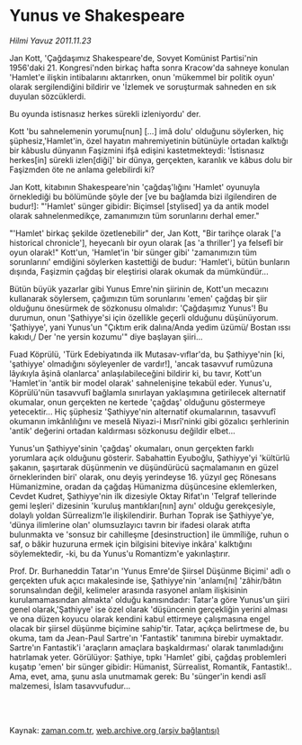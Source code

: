 # Yunus ve  Shakespeare

*Hilmi Yavuz 2011.11.23*

<td class="columnist-detail">
<p>Jan Kott, 'Çağdaşımız Shakespeare'de, Sovyet Komünist Partisi'nin 1956'daki 21. Kongresi'nden birkaç hafta sonra Kracow'da sahneye konulan 'Hamlet'e ilişkin intibalarını aktarırken, onun 'mükemmel bir politik oyun' olarak sergilendiğini bildirir ve 'İzlemek ve soruşturmak sahneden en sık duyulan sözcüklerdi.</p>
<p>
<div id="haberMetinDiv">
<p> Bu oyunda istisnasız herkes sürekli izleniyordu' der.
<p> Kott 'bu sahnelemenin yorumu[nun] [...] imâ dolu' olduğunu söylerken, hiç şüphesiz,'Hamlet'in, özel hayatın mahremiyetinin bütünüyle ortadan kalktığı bir kâbuslu dünyanın Faşizmini ifşâ edişini kastetmekteydi: 'İstisnasız herkes[in] sürekli izlen[diği]' bir dünya, gerçekten, karanlık ve kâbus dolu bir Faşizmden öte ne anlama gelebilirdi ki?
<p> Jan Kott, kitabının Shakespeare'nin 'çağdaş'lığını 'Hamlet' oyunuyla örneklediği bu bölümünde şöyle der [ve bu bağlamda bizi ilgilendiren de budur!]: "'Hamlet' sünger gibidir: Biçimsel [stylised] ya da antik model olarak sahnelenmedikçe, zamanımızın tüm sorunlarını derhal emer."
<p> "'Hamlet' birkaç şekilde özetlenebilir" der, Jan Kott, "Bir tarihçe olarak ['a historical chronicle'], heyecanlı bir oyun olarak [as 'a thriller'] ya felsefî bir oyun olarak!" Kott'un, 'Hamlet'in 'bir sünger gibi' 'zamanımızın tüm sorunlarını' emdiğini söylerken kastettiği de budur: 'Hamlet'i, bütün bunların dışında, Faşizmin çağdaş bir eleştirisi olarak okumak da mümkündür...
<p> Bütün büyük yazarlar gibi Yunus Emre'nin şiirinin de, Kott'un mecazını kullanarak söylersem, çağımızın tüm sorunlarını 'emen' çağdaş bir şiir olduğunu önesürmek de sözkonusu olmalıdır: 'Çağdaşımız Yunus'! Bu durumun, onun 'Şathiyye'si için özellikle geçerli olduğunu düşünüyorum. 'Şathiyye', yani Yunus'un "Çıktım erik dalına/Anda yedim üzümü/ Bostan ıssı kakıdı,/ Der 'ne yersin kozumu'" diye başlayan şiiri...
<p> Fuad Köprülü, 'Türk Edebiyatında ilk Mutasav-vıflar'da, bu Şathiyye'nin [ki, 'şathiyye' olmadığını söyleyenler de vardır!], 'ancak tasavvuf rumûzuna lâyıkıyla âşinâ olanlarca' anlaşılabileceğini bildirir ki, bu tavır, Kott'un 'Hamlet'in 'antik bir model olarak' sahnelenişine tekabül eder. Yunus'u, Köprülü'nün tasavvufî bağlamla sınırlayan yaklaşımına getirilecek alternatif okumalar, onun gerçekten ne kertede 'çağdaş' olduğunu göstermeye yetecektir... Hiç şüphesiz 'Şathiyye'nin alternatif okumalarının, tasavvufî okumanın imkânlılığını ve meselâ Niyazi-i Mısrî'ninki gibi gözalıcı şerhlerinin 'antik' değerini ortadan kaldırması sözkonusu değildir elbet...
<p> Yunus'un Şathiyye'sinin 'çağdaş' okumaları, onun gerçekten farklı yorumlara açık olduğunu gösterir. Sabahattin Eyuboğlu, Şathiyye'yi 'kültürlü şakanın, şaşırtarak düşünmenin ve düşündürücü saçmalamanın en güzel örneklerinden biri' olarak, onu deyiş yerindeyse 16. yüzyıl geç Rönesans Hümanizmine, oradan da çağdaş Hümanizma düşüncesine eklemlerken, Cevdet Kudret, Şathiyye'nin ilk dizesiyle Oktay Rifat'ın 'Telgraf tellerinde gemi leşleri' dizesinin 'kuruluş mantıkları[nın] aynı' olduğu gerekçesiyle, dolaylı yoldan Sürrealizm'le ilişkilendirir. Burhan Toprak ise Şathiyye'ye, 'dünya ilimlerine olan' olumsuzlayıcı tavrın bir ifadesi olarak atıfta bulunmakta ve 'sonsuz bir cahilleşme [desinstruction] ile ümmîliğe, ruhun o saf, o bâkir huzuruna ermek için bilgisini biteviye inkâra' kalktığını söylemektedir, -ki, bu da Yunus'u Romantizm'e yakınlaştırır.
<p> Prof. Dr. Burhaneddin Tatar'ın 'Yunus Emre'de Şiirsel Düşünme Biçimi' adlı o gerçekten ufuk açıcı makalesinde ise, Şathiyye'nin 'anlamı[nı] 'zâhir/bâtın sorunsalından değil, kelimeler arasında rasyonel anlam ilişkisinin kurulamamasından almakta' olduğu kanısındadır: Tatar'a göre Yunus'un şiiri genel olarak,'Şathiyye' ise özel olarak 'düşüncenin gerçekliğin yerini alması ve ona düzen koyucu olarak kendini kabul ettirmeye çalışmasına engel olacak bir şiirsel düşünme biçimine sahip'tir. Tatar, açıkça belirtmese de, bu okuma, tam da Jean-Paul Sartre'ın 'Fantastik' tanımına birebir uymaktadır. Sartre'ın Fantastik'i 'araçların amaçlara başkaldırması' olarak tanımladığını hatırlamak yeter. Görülüyor: Şathiye, tıpkı 'Hamlet' gibi, çağdaş problemleri kuşatıp 'emen' bir sünger gibidir: Hümanist, Sürrealist, Romantik, Fantastik!.. Ama, evet, ama, şunu asla unutmamak gerek: Bu 'sünger'in kendi aslî malzemesi, İslam tasavvufudur... </p></p></p></p></p></p></p></p></div>
</p>


<p><br>
		 </br></p></td>

Kaynak: [zaman.com.tr](http://zaman.com.tr/yazar.do?yazino=1205260), [web.archive.org (arşiv bağlantısı)](http://web.archive.org/web/20120109023116/http://zaman.com.tr:80/yazar.do?yazino=1205260)
